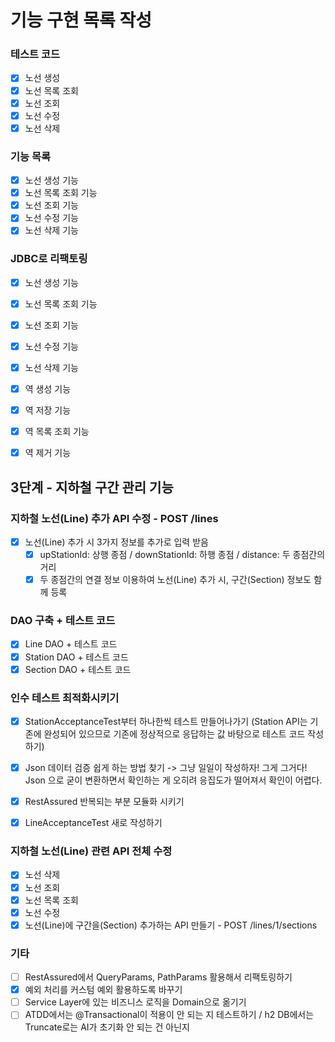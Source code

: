 # 기능 구현 목록 작성

### 테스트 코드
- [x] 노선 생성
- [x] 노선 목록 조회
- [x] 노선 조회
- [x] 노선 수정
- [x] 노선 삭제

### 기능 목록
- [x] 노선 생성 기능
- [x] 노선 목록 조회 기능
- [x] 노선 조회 기능
- [x] 노선 수정 기능
- [x] 노선 삭제 기능

### JDBC로 리팩토링
- [x] 노선 생성 기능
- [x] 노선 목록 조회 기능
- [x] 노선 조회 기능
- [x] 노선 수정 기능
- [x] 노선 삭제 기능

- [x] 역 생성 기능
- [x] 역 저장 기능
- [x] 역 목록 조회 기능
- [x] 역 제거 기능

## 3단계 - 지하철 구간 관리 기능

### 지하철 노선(Line) 추가 API 수정 - POST /lines
- [x] 노선(Line) 추가 시 3가지 정보를 추가로 입력 받음
    - [x] upStationId: 상행 종점 / downStationId: 하행 종점 / distance: 두 종점간의 거리
    - [x] 두 종점간의 연결 정보 이용하여 노선(Line) 추가 시, 구간(Section) 정보도 함께 등록

### DAO 구축 + 테스트 코드
- [x] Line DAO + 테스트 코드
- [x] Station DAO + 테스트 코드
- [x] Section DAO + 테스트 코드

### 인수 테스트 최적화시키기
- [x] StationAcceptanceTest부터 하나한씩 테스트 만들어나가기 (Station API는 기존에 완성되어 있으므로 기존에 정상적으로 응답하는 값 바탕으로 테스트 코드 작성하기)
- [x] Json 데이터 검증 쉽게 하는 방법 찾기
  -> 그냥 일일이 작성하자! 그게 그거다! Json 으로 굳이 변환하면서 확인하는 게 오히려 응집도가 떨어져서 확인이 어렵다.
- [x] RestAssured 반복되는 부분 모듈화 시키기
- [x] LineAcceptanceTest 새로 작성하기


### 지하철 노선(Line) 관련 API 전체 수정
- [x] 노선 삭제
- [x] 노선 조회
- [x] 노선 목록 조회
- [x] 노선 수정
- [x] 노선(Line)에 구간을(Section) 추가하는 API 만들기 - POST /lines/1/sections

### 기타
- [ ] RestAssured에서 QueryParams, PathParams 활용해서 리팩토링하기
- [x] 예외 처리를 커스텀 예외 활용하도록 바꾸기
- [ ] Service Layer에 있는 비즈니스 로직을 Domain으로 옮기기
- [ ] ATDD에서는 @Transactional이 적용이 안 되는 지 테스트하기 / h2 DB에서는 Truncate로는 AI가 초기화 안 되는 건 아닌지